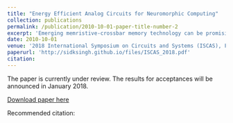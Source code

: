 ```yaml
---
title: "Energy Efficient Analog Circuits for Neuromorphic Computing"
collection: publications
permalink: /publication/2010-10-01-paper-title-number-2
excerpt: 'Emerging memristive-crossbar memory technology can be promising for computationally-expensive analog pattern-matching tasks. It provides a new computing paradigm, enabling calculations to be performed in the same chips where data is stored. However, degradation in the performance of the RCM is observed due to parasitic and terminal resistances, which we have demonstrated in this paper. A novel current mode circuit has been proposed to effectively tackle this problem. The proposed circuit is more power efficient in comparison to its voltage mode counterparts. <br /> The paper is currently under review. The results for acceptances will be announced in January 2018.'
date: 2010-10-01
venue: '2018 International Symposium on Circuits and Systems (ISCAS), Florence, Italy'
paperurl: 'http://sidksingh.github.io/files/ISCAS_2018.pdf'
citation: 
---
```


The paper is currently under review. The results for acceptances will be announced in January 2018.  

[Download paper here](http://sidksingh.github.io/files/ISCAS_2018.pdf)

Recommended citation: 
